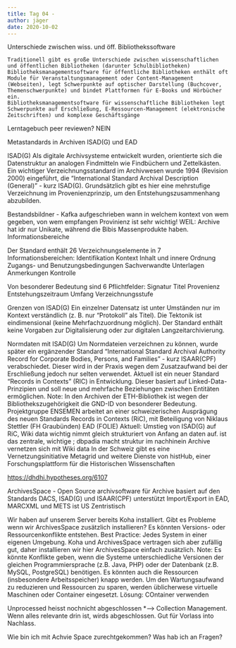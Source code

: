 ```yaml
---
title: Tag 04 - 
author: jäger
date: 2020-10-02
---
```


Unterschiede zwischen wiss. und öff. Bibliothekssoftware

    Traditionell gibt es große Unterschiede zwischen wissenschaftlichen und öffentlichen Bibliotheken (darunter Schulbibliotheken)
    Bibliotheksmanagementsoftware für öffentliche Bibliotheken enthält oft Module für Veranstaltungsmanagement oder Content-Management (Webseiten), legt Schwerpunkte auf optischer Darstellung (Buchcover, Themenschwerpunkte) und bindet Plattformen für E-Books und Hörbücher ein.
    Bibliotheksmanagementsoftware für wissenschaftliche Bibliotheken legt Schwerpunkte auf Erschließung, E-Ressourcen-Management (elektronische Zeitschriften) und komplexe Geschäftsgänge

Lerntagebuch peer reviewen? NEIN

Metastandards in Archiven ISAD(G) und EAD

ISAD(G)
    Als digitale Archivsysteme entwickelt wurden, orientierte sich die Datenstruktur an analogen Findmitteln wie Findbüchern und Zettelkästen.
    Ein wichtiger Verzeichnungsstandard im Archivwesen wurde 1994 (Revision 2000) eingeführt, die “International Standard Archival Description (General)” - kurz ISAD(G).
    Grundsätzlich gibt es hier eine mehrstufige Verzeichnung im Provenienzprinzip, um den Entstehungszusammenhang abzubilden.

Bestandsbildner - Kafka
aufgeschrieben wann in welchem kontext von wem gegeben, von wem empfangen
Provinienz ist sehr wichtig!
WEIL: Archive hat idr nur Unikate, während die Bibis Massenprodukte haben.
Informationsbereiche

Der Standard enthält 26 Verzeichnungselemente in 7 Informationsbereichen:
    Identifikation
    Kontext
    Inhalt und innere Ordnung
    Zugangs- und Benutzungsbedingungen
    Sachverwandte Unterlagen
    Anmerkungen
    Kontrolle

Von besonderer Bedeutung sind 6 Pflichtfelder:
    Signatur
    Titel
    Provenienz
    Entstehungszeitraum
    Umfang
    Verzeichnungsstufe

Grenzen von ISAD(G)
    Ein einzelner Datensatz ist unter Umständen nur im Kontext verständlich (z. B. nur “Protokoll” als Titel).
    Die Tektonik ist eindimensional (keine Mehrfachzuordnung möglich).
    Der Standard enthält keine Vorgaben zur Digitalisierung oder zur digitalen Langzeitarchivierung.

Normdaten mit ISAD(G)
    Um Normdateien verzeichnen zu können, wurde später ein ergänzender Standard “International Standard Archival Authority Record for Corporate Bodies, Persons, and Families” - kurz ISAAR(CPF) verabschiedet. Dieser wird in der Praxis wegen dem Zusatzaufwand bei der Erschließung jedoch nur selten verwendet.
    Aktuell ist ein neuer Standard “Records in Contexts” (RIC) in Entwicklung. Dieser basiert auf Linked-Data-Prinzipien und soll neue und mehrfache Beziehungen zwischen Entitäten ermöglichen.
Note:
    In den Archiven der ETH-Bibliothek ist wegen der Bibliothekszugehörigkeit die GND-ID von besonderer Bedeutung.
    Projektgruppe ENSEMEN arbeitet an einer schweizerischen Ausprägung des neuen Standards Records in Contexts (RiC), mit Beteiligung von Niklaus Stettler (FH Graubünden)
EAD
(FOLIE)
Aktuell: Umstieg von ISAD(G) auf RiC, Wiki data wichtig nimmt gleich strukturiert von Anfang an daten auf. ist das zentrale, wichtige ; dbpadia macht struktur im nachhinein
Archive vernetzen sich mit Wiki data
In der Schweiz gibt es eine Vernetzungsinitiative Metagrid und weitere Dienste von histHub, einer Forschungsplattform für die Historischen Wissenschaften

https://dhdhi.hypotheses.org/6107

ArchivesSpace - Open Source archivsoftware für Archive
    basiert auf den Standards DACS, ISAD(G) und ISAAR(CPF)
    unterstützt Import/Export in EAD, MARCXML und METS
ist US Zentristisch

Wir haben auf unserem Server bereits Koha installiert. Gibt es Probleme wenn wir ArchivesSpace zusätzlich installieren?
    Es könnten Versions- oder Ressourcenkonflikte entstehen.
    Best Practice: Jedes System in einer eigenen Umgebung.
    Koha und ArchivesSpace vertragen sich aber zufällig gut, daher installieren wir hier ArchivesSpace einfach zusätzlich.
Note:
    Es könnte Konflikte geben, wenn die Systeme unterschiedliche Versionen der gleichen Programmiersprache (z.B. Java, PHP) oder der Datenbank (z.B. MySQL, PostgreSQL) benötigen. Es könnten auch die Ressourcen (insbesondere Arbeitsspeicher) knapp werden.
    Um den Wartungsaufwand zu reduzieren und Ressourcen zu sparen, werden üblicherwese virtuelle Maschinen oder Container eingesetzt.
Lösung: COntainer verwenden


Unprocessed heisst nochnicht abgeschlossen *--> Collection Management. Wenn alles relevante drin ist, wirds abgeschlossen. Gut für Vorlass into Nachlass.

Wie bin ich mit Achvie Space zurechtgekommen? Was hab ich an Fragen?
